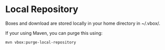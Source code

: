 Local Repository
===
Boxes and download are stored locally in your home directory in ~/.vbox/.

If your using Maven, you can purge this using:

    mvn vbox:purge-local-repository